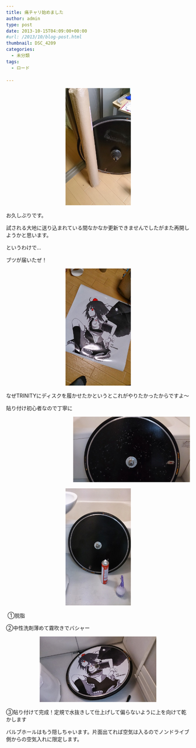 ```yaml
---
title: 痛チャリ始めました
author: admin
type: post
date: 2013-10-15T04:09:00+00:00
#url: /2013/10/blog-post.html
thumbnail: DSC_4209
categories:
  - 未分類
tags:
  - ロード

---
```

<div class="separator" style="clear: both; text-align: center;">
</div>



<div class="separator" style="clear: both; text-align: center;">
  <a href="DSC_4209.jpg".jpg imageanchor="1" style="margin-left: 1em; margin-right: 1em;"><img border="0" src="DSC_4209.jpg" height="320" width="179" /></a>
</div>

お久しぶりです。

試される大地に送り込まれている間なかなか更新できませんでしたがまた再開しようかと思います。

というわけで…

ブツが届いたぜ！



<div class="separator" style="clear: both; text-align: center;">
  <a href="DSC_4210.jpg".jpg imageanchor="1" style="margin-left: 1em; margin-right: 1em;"><img border="0" src="DSC_4210.jpg" height="320" width="179" /></a>
</div>

なぜTRINITYにディスクを履かせたかというとこれがやりたかったからですよ～

貼り付け初心者なので丁寧に

<div class="separator" style="clear: both; text-align: center;">
  <a href="DSC_4214.jpg" imageanchor="1" style="clear: right; float: right; margin-bottom: 1em; margin-left: 1em;"><img border="0" src="DSC_4214.jpg" height="179" width="320" /></a><a href="DSC_4213.jpg" imageanchor="1" style="margin-left: 1em; margin-right: 1em;"><img border="0" src="DSC_4213.jpg" height="320" width="179" /></a>
</div>

&nbsp;①脱脂

②中性洗剤薄めて霧吹きでバシャー

<div class="separator" style="clear: both; text-align: center;">
  <a href="DSC_4215.jpg" imageanchor="1" style="margin-left: 1em; margin-right: 1em;"><img border="0" src="DSC_4215.jpg" height="179" width="320" /></a>
</div>

③貼り付けて完成！定規で水抜きして仕上げして偏らないように上を向けて乾かします

バルブホールはもう隠しちゃいます。片面出てれば空気は入るのでノンドライブ側からの空気入れに限定します。
